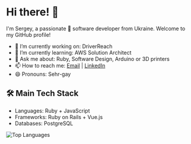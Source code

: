 # Hi there! 👋

I'm Sergey, a passionate 🚀 software developer from Ukraine. Welcome to my GitHub profile!

- 🔭 I’m currently working on: DriverReach
- 🌱 I’m currently learning: AWS Solution Architect
- 💬 Ask me about: Ruby, Software Design, Arduino or 3D printers
- 📫 How to reach me: [Email](mailto:serhii.virovkin@gmail.com) | [LinkedIn](https://www.linkedin.com/in/sverevkin/)
- 😄 Pronouns: Sehr-gay

## 🛠️ Main Tech Stack

- Languages: Ruby + JavaScript
- Frameworks: Ruby on Rails + Vue.js
- Databases: PostgreSQL

![Top Languages](https://github-readme-stats.vercel.app/api/top-langs/?username=sergey-verevkin)
